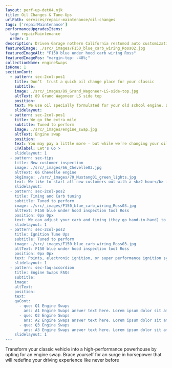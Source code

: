 ```yaml
---
layout: perf-up-det04.njk
title: Oil Changes & Tune-Ups
urlPath: services/repair-maintenance/oil-changes
tags: ['repairMaintenance']
performanceUpgradesItems:
  tag: repairMaintenance
  order: 3
description: Driven Garage nothern California restomod auto customization and repair shop
featuredImage: ./src/_images/F150_blue_carb_wiring_Ross02.jpg
featuredImageAlt: "F150 blue under hood carb wiring Ross"
featuredImagePos: "margin-top: -48%;"
collectionName: engineSwaps
isHome: 1
sectionCont:
  - pattern: sec-2col-pos1
    title: Don’t  trust a quick oil change place for your classic
    subtitle: 
    image: ./src/_images/89_Grand_Wagoneer-LS-side-top.jpg
    altText: 89 Grand Wagoneer LS side top
    position: 
    text: We use oil specially formulated for your old school engine. Did you know the EPA mandated the removal of zinc additives from most motor oils? This means that the stuff the Quickee lube sells is bad for your classic car - it needs that Zinc to keep the cam and lifters alive. We use only high quality zinc enhanced oils for most classic cars.
    slidelayout:
  - pattern: sec-2col-pos1
    title: We go the extra mile
    subtitle: Tuned to perform
    image: ./src/_images/engine_swap.jpg
    altText: Engine swap
    position: 
    text: You may pay a little more - but while we’re changing your oil we will lube the chassis, check the brakes and other fluids as well as safety items. We’re not trying to sell you anything you don’t need (trust us, we have a backlog of work) but want to keep your baby at its peak.
    CTAlabel: Let's Go >
    slidelayout: 1
  - pattern: sec-tips
    title: New customer inspection
    image: ./src/_images/66_Chevelle03.jpg
    altText: 66 Chevelle engine
    bkgImage: ./src/_images/70_Mustang01_green_lights.jpg
    text: We like to start all new customers out with a <b>2 hour</b> inspection that covers over <b>40 points</b> on your vehicle. If we haven’t seen your car before this gets us acquainted with your car and can reveal current issues - and things that may need attention later.
    slidelayout:
  - pattern: sec-2col-pos2
    title: Timing and Carb tuning
    subtitle: Tuned to perform
    image: ./src/_images/F150_blue_carb_wiring_Ross03.jpg
    altText: F150 blue under hood inspection tool Ross
    position: 0px 0px
    text: We can adjust your carb and timing (they go hand-in-hand) to make sure your classic engine is running as good as it can. It’s not a complicated process but done right can help your car start easier, run better as well as add performance.
    slidelayout: 1
  - pattern: sec-2col-pos2
    title: Ignition Tune Ups
    subtitle: Tuned to perform
    image: ./src/_images/F150_blue_carb_wiring_Ross03.jpg
    altText: F150 blue under hood inspection tool Ross
    position: 0px 0px
    text: Points, electronic ignition, or super performance ignition systems are our everyday around here. We’re more than comfortable with this stuff and can take care of keeping your classic running smooth and efficient.
    slidelayout: 1
  - pattern: sec-faq-accordion
    title: Engine Swaps FAQs
    subtitle: 
    image: 
    altText: 
    position: 
    text: 
    qaCont:
      - que: Q1 Engine Swaps
        ans: A1 Engine Swaps answer text here. Lorem ipsum dolor sit amet, consectetur adipiscing elit. Cras vitae dolor id enim iaculis bibendum. Fusce ut pellentesque erat.
      - que: Q2 Engine Swaps
        ans: A2 Engine Swaps answer text here. Lorem ipsum dolor sit amet, consectetur adipiscing elit. Cras vitae dolor id enim iaculis bibendum. Fusce ut pellentesque erat.
      - que: Q3 Engine Swaps
        ans: A3 Engine Swaps answer text here. Lorem ipsum dolor sit amet, consectetur adipiscing elit. Cras vitae dolor id enim iaculis bibendum. Fusce ut pellentesque erat.
    slidelayout: 1
---
```


Transform your classic vehicle into a high-performance powerhouse by opting for an engine swap. Brace yourself for an surge in horsepower that will redefine your driving experience like never before